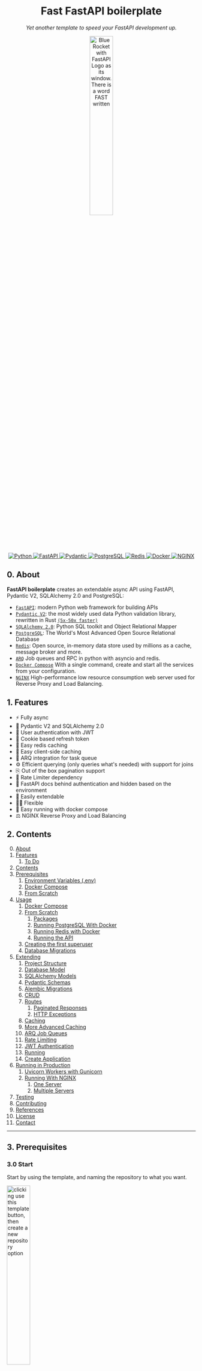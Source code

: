 <h1 align="center"> Fast FastAPI boilerplate</h1>
<p align="center" markdown=1>
  <i>Yet another template to speed your FastAPI development up.</i>
</p>

<p align="center">
  <a href="https://github.com/igormagalhaesr/FastAPI-boilerplate">
    <img src="https://user-images.githubusercontent.com/43156212/277095260-ef5d4496-8290-4b18-99b2-0c0b5500504e.png" alt="Blue Rocket with FastAPI Logo as its window. There is a word FAST written" width="35%" height="auto">
  </a>
</p>

<p align="center">
  <a href="">
      <img src="https://img.shields.io/badge/Python-3776AB?style=for-the-badge&logo=python&logoColor=white" alt="Python">
  </a>
  <a href="https://fastapi.tiangolo.com">
      <img src="https://img.shields.io/badge/FastAPI-005571?style=for-the-badge&logo=fastapi" alt="FastAPI">
  </a>
  <a href="https://docs.pydantic.dev/2.4/">
      <img src="https://img.shields.io/badge/Pydantic-E92063?logo=pydantic&logoColor=fff&style=for-the-badge" alt="Pydantic">
  </a>
  <a href="https://www.postgresql.org">
      <img src="https://img.shields.io/badge/PostgreSQL-316192?style=for-the-badge&logo=postgresql&logoColor=white" alt="PostgreSQL">
  </a>
  <a href="https://redis.io">
      <img src="https://img.shields.io/badge/Redis-DC382D?logo=redis&logoColor=fff&style=for-the-badge" alt="Redis">
  </a>
  <a href="https://docs.docker.com/compose/">
      <img src="https://img.shields.io/badge/Docker-2496ED?logo=docker&logoColor=fff&style=for-the-badge" alt="Docker">
  </a>
  <a href="https://nginx.org/en/">
      <img src="https://img.shields.io/badge/NGINX-009639?logo=nginx&logoColor=fff&style=for-the-badge" alt=NGINX>
  </a>
</p>

## 0. About
**FastAPI boilerplate** creates an extendable async API using FastAPI, Pydantic V2, SQLAlchemy 2.0 and PostgreSQL:
- [`FastAPI`](https://fastapi.tiangolo.com): modern Python web framework for building APIs
- [`Pydantic V2`](https://docs.pydantic.dev/2.4/): the most widely used data Python validation library, rewritten in Rust [`(5x-50x faster)`](https://docs.pydantic.dev/latest/blog/pydantic-v2-alpha/)
- [`SQLAlchemy 2.0`](https://docs.sqlalchemy.org/en/20/changelog/whatsnew_20.html): Python SQL toolkit and Object Relational Mapper
- [`PostgreSQL`](https://www.postgresql.org): The World's Most Advanced Open Source Relational Database
- [`Redis`](https://redis.io): Open source, in-memory data store used by millions as a cache, message broker and more.
- [`ARQ`](https://arq-docs.helpmanual.io) Job queues and RPC in python with asyncio and redis.
- [`Docker Compose`](https://docs.docker.com/compose/) With a single command, create and start all the services from your configuration.
- [`NGINX`](https://nginx.org/en/) High-performance low resource consumption web server used for Reverse Proxy and Load Balancing. 

## 1. Features
- ⚡️ Fully async
- 🚀 Pydantic V2 and SQLAlchemy 2.0
- 🔐 User authentication with JWT
- 🍪 Cookie based refresh token
- 🏬 Easy redis caching
- 👜 Easy client-side caching
- 🚦 ARQ integration for task queue
- ⚙️ Efficient querying (only queries what's needed) with support for joins
- ⎘ Out of the box pagination support
- 🛑 Rate Limiter dependency
- 👮 FastAPI docs behind authentication and hidden based on the environment
- 🦾 Easily extendable
- 🤸‍♂️ Flexible
- 🚚 Easy running with docker compose
- ⚖️ NGINX Reverse Proxy and Load Balancing

## 2. Contents
0. [About](#0-about)
1. [Features](#1-features)
    1. [To Do](#11-to-do)
2. [Contents](#2-contents)
3. [Prerequisites](#3-prerequisites)
    1. [Environment Variables (.env)](#31-environment-variables-env)
    2. [Docker Compose](#32-docker-compose-preferred)
    3. [From Scratch](#33-from-scratch)
4. [Usage](#4-usage)
    1. [Docker Compose](#41-docker-compose)
    2. [From Scratch](#42-from-scratch)
        1. [Packages](#421-packages)
        2. [Running PostgreSQL With Docker](#422-running-postgresql-with-docker)
        3. [Running Redis with Docker](#423-running-redis-with-docker)
        4. [Running the API](#424-running-the-api)
    3. [Creating the first superuser](#43-creating-the-first-superuser)
    4. [Database Migrations](#44-database-migrations)
5. [Extending](#5-extending)
    1. [Project Structure](#51-project-structure)
    2. [Database Model](#52-database-model)
    3. [SQLAlchemy Models](#53-sqlalchemy-models)
    4. [Pydantic Schemas](#54-pydantic-schemas)
    5. [Alembic Migrations](#55-alembic-migrations)
    6. [CRUD](#56-crud)
    7. [Routes](#57-routes)
        1. [Paginated Responses](#571-paginated-responses)
        2. [HTTP Exceptions](#572-http-exceptions)
    8. [Caching](#58-caching)
    9. [More Advanced Caching](#59-more-advanced-caching)
    10. [ARQ Job Queues](#510-arq-job-queues)
    11. [Rate Limiting](#511-rate-limiting)
    12. [JWT Authentication](#512-jwt-authentication)
    13. [Running](#513-running)
    14. [Create Application](#514-create-application)
6. [Running in Production](#6-running-in-production)
    1. [Uvicorn Workers with Gunicorn](#61-uvicorn-workers-with-gunicorn)
    2. [Running With NGINX](#62-running-with-nginx)
        1. [One Server](#621-one-server)
        2. [Multiple Servers](#622-multiple-servers)
7. [Testing](#7-testing)
8. [Contributing](#8-contributing)
9. [References](#9-references)
10. [License](#10-license)
11. [Contact](#11-contact)

___
## 3. Prerequisites
### 3.0 Start
Start by using the template, and naming the repository to what you want.
<p align="left">
    <img src="https://user-images.githubusercontent.com/43156212/277866726-975d1c98-b1c9-4c8e-b4bd-001c8a5728cb.png" alt="clicking use this template button, then create a new repository option" width="35%" height="auto">
</p>

Then clone your created repository (I'm using the base for the example)
```sh
git clone https://github.com/igormagalhaesr/FastAPI-boilerplate
```

> [!TIP]
> If you are in a hurry, you may use one of the following templates (containing a `.env`, `docker-compose.yml` and `Dockerfile`):
- [Running locally with uvicorn](https://gist.github.com/igorbenav/48ad745120c3f77817e094f3a609111a)
- [Runing in staging with gunicorn managing uvicorn workers](https://gist.github.com/igorbenav/d0518d4f6bdfb426d4036090f74905ee)
- [Running in production with NGINX](https://gist.github.com/igorbenav/232c3b73339d6ca74e2bf179a5ef48a1)

> [!WARNING]
> Do not forget to place `docker-compose.yml` and `Dockerfile` in the `root` folder, while `.env` should be in the `src` folder.

### 3.1 Environment Variables (.env)

Then create a `.env` file inside `src` directory:
```sh
touch .env
```

Inside of `.env`, create the following app settings variables:
```
# ------------- app settings ------------- 
APP_NAME="Your app name here"
APP_DESCRIPTION="Your app description here"
APP_VERSION="0.1"
CONTACT_NAME="Your name"
CONTACT_EMAIL="Your email"
LICENSE_NAME="The license you picked"
```

For the database ([`if you don't have a database yet, click here`]()), create:
```
# ------------- database -------------
POSTGRES_USER="your_postgres_user"
POSTGRES_PASSWORD="your_password"
POSTGRES_SERVER="your_server" # default "localhost", if using docker compose you should use "db"
POSTGRES_PORT=5432 # default "5432", if using docker compose you should use "5432"
POSTGRES_DB="your_db"
```

For crypt:
Start by running
```sh
openssl rand -hex 32
```

And then create in `.env`:
```
# ------------- crypt -------------
SECRET_KEY= # result of openssl rand -hex 32
ALGORITHM= # pick an algorithm, default HS256
ACCESS_TOKEN_EXPIRE_MINUTES= # minutes until token expires, default 30
REFRESH_TOKEN_EXPIRE_DAYS= # days until token expires, default 7
```

Then for the first admin user:
```
# ------------- admin -------------
ADMIN_NAME="your_name"
ADMIN_EMAIL="your_email"
ADMIN_USERNAME="your_username"
ADMIN_PASSWORD="your_password"
```

For redis caching:
```
# ------------- redis cache-------------
REDIS_CACHE_HOST="your_host" # default "localhost", if using docker compose you should use "redis"
REDIS_CACHE_PORT=6379 # default "6379", if using docker compose you should use "6379"
```

And for client-side caching:
```
# ------------- redis client-side cache -------------
CLIENT_CACHE_MAX_AGE=30 # default "30"
```

For ARQ Job Queues:
```
# ------------- redis queue -------------
REDIS_QUEUE_HOST="your_host" # default "localhost", if using docker compose you should use "redis"
REDIS_QUEUE_PORT=6379 # default "6379", if using docker compose you should use "6379"
```
> [!WARNING]
> You may use the same redis for both caching and queue while developing, but the recommendation is using two separate containers for production.

To create the first tier:
```
# ------------- first tier -------------
TIER_NAME="free"
```

For the rate limiter:
```
# ------------- redis rate limit -------------
REDIS_RATE_LIMIT_HOST="localhost"   # default="localhost", if using docker compose you should use "redis"
REDIS_RATE_LIMIT_PORT=6379          # default=6379, if using docker compose you should use "6379"


# ------------- default rate limit settings -------------
DEFAULT_RATE_LIMIT_LIMIT=10         # default=10
DEFAULT_RATE_LIMIT_PERIOD=3600      # default=3600
```

For tests (optional to run):
```
# ------------- test -------------
TEST_NAME="Tester User"
TEST_EMAIL="test@tester.com"
TEST_USERNAME="testeruser"
TEST_PASSWORD="Str1ng$t"
```

And Finally the environment:
```
# ------------- environment -------------
ENVIRONMENT="local"
```
`ENVIRONMENT` can be one of `local`, `staging` and `production`, defaults to local, and changes the behavior of api `docs` endpoints:
- **local:** `/docs`, `/redoc` and `/openapi.json` available
- **staging:** `/docs`, `/redoc` and `/openapi.json` available for superusers
- **production:** `/docs`, `/redoc` and `/openapi.json` not available

### 3.2 Docker Compose (preferred)
To do it using docker compose, ensure you have docker and docker compose installed, then:
While in the base project directory (FastAPI-boilerplate here), run:

```sh
docker compose up
```

You should have a `web` container, `postgres` container, a `worker` container and a `redis` container running.  
Then head to `http://127.0.0.1:8000/docs`.

### 3.3 From Scratch
Install poetry:
```sh
pip install poetry
```

## 4. Usage

### 4.1 Docker Compose
If you used docker compose, your setup is done. You just need to ensure that when you run (while in the base folder):

```sh
docker compose up
```

You get the following outputs (in addition to many other outputs):
```sh
fastapi-boilerplate-worker-1  | ... redis_version=x.x.x mem_usage=999K clients_connected=1 db_keys=0
...
fastapi-boilerplate-db-1      | ... [1] LOG:  database system is ready to accept connections
...
fastapi-boilerplate-web-1     | INFO:     Application startup complete.
```

So you may skip to [5. Extending](#5-extending).

### 4.2 From Scratch

#### 4.2.1. Packages
In the `root` directory (`FastAPI-boilerplate` if you didn't change anything), run to install required packages:
```sh
poetry install
```
Ensuring it ran without any problem.

#### 4.2.2. Running PostgreSQL With Docker
> [!NOTE]
> If you already have a PostgreSQL running, you may skip this step.

Install docker if you don't have it yet, then run:
```sh
docker pull postgres
```

And pick the port, name, user and password, replacing the fields:
```sh
docker run -d \
    -p {PORT}:{PORT} \
    --name {NAME} \
    -e POSTGRES_PASSWORD={PASSWORD} \
    -e POSTGRES_USER={USER} \
    postgres
```

Such as:
```sh
docker run -d \
    -p 5432:5432 \
    --name postgres \
    -e POSTGRES_PASSWORD=1234 \
    -e POSTGRES_USER=postgres \
    postgres
```

#### 4.2.3. Running redis With Docker
> [!NOTE]
> If you already have a redis running, you may skip this step.

Install docker if you don't have it yet, then run:
```sh
docker pull redis:alpine
```

And pick the name and port, replacing the fields:
```sh
docker run -d \
  --name {NAME}  \
  -p {PORT}:{PORT} \
redis:alpine
```

Such as
```sh
docker run -d \
  --name redis  \
  -p 6379:6379 \
redis:alpine
```

#### 4.2.4. Running the API
While in the `root` folder, run to start the application with uvicorn server:
```sh
poetry run uvicorn src.app.main:app --reload
```
> [!TIP]
> The --reload flag enables auto-reload once you change (and save) something in the project

### 4.3 Creating the first superuser
#### 4.3.1 Docker Compose

> [!WARNING]
> Make sure DB and tables are created before running create_superuser (db should be running and the api should run at least once before)

If you are using docker compose, you should uncomment this part of the docker-compose.yml:
```
  #-------- uncomment to create first superuser --------
  # create_superuser:
  #   build: 
  #     context: .
  #     dockerfile: Dockerfile
  #   env_file:
  #     - ./src/.env
  #   depends_on:
  #     - db
  #   command: python -m src.scripts.create_first_superuser
  #   volumes:
  #     - ./src:/code/src
```

Getting:
```
  #-------- uncomment to create first superuser --------
  create_superuser:
    build: 
      context: .
      dockerfile: Dockerfile
    env_file:
      - ./src/.env
    depends_on:
      - db
    command: python -m src.scripts.create_first_superuser
    volumes:
      - ./src:/code/src
```

While in the base project folder run to start the services:
```sh
docker-compose up -d
```

It will automatically run the create_superuser script as well, but if you want to rerun eventually:
```sh
docker-compose run --rm create_superuser
```

to stop the create_superuser service:
```sh
docker-compose stop create_superuser
```

#### 4.3.2 From Scratch
While in the `root` folder, run (after you started the application at least once to create the tables):
```sh
poetry run python -m src.scripts.create_first_superuser
```

### 4.3.3 Creating the first tier

> [!WARNING]
> Make sure DB and tables are created before running create_tier (db should be running and the api should run at least once before)

To create the first tier it's similar, you just replace `create_superuser` for `create_tier` service or `create_first_superuser` to `create_first_tier` for scripts. If using `docker compose`, do not forget to uncomment the `create_tier` service in `docker-compose.yml`.

### 4.4 Database Migrations
If you are using the db in docker, you need to change this in `docker-compose.yml` to run migrations:
```sh
  db:
    image: postgres:13
    env_file:
      - ./src/.env
    volumes:
      - postgres-data:/var/lib/postgresql/data
    # -------- replace with comment to run migrations with docker --------
    expose:
      - "5432"
    # ports:
    #  - 5432:5432
```

Getting:
```sh
  db:
    ...
    # expose:
    #  - "5432"
    ports:
      - 5432:5432
```

While in the `src` folder, run Alembic migrations:
```sh
poetry run alembic revision --autogenerate
```

And to apply the migration
```sh
poetry run alembic upgrade head
```

[!NOTE]
> If you do not have poetry, you may run it without poetry after running `pip install alembic`

## 5. Extending 
### 5.1 Project Structure
First, you may want to take a look at the project structure and understand what each file is doing.
```sh
.
├── Dockerfile                        # Dockerfile for building the application container.
├── docker-compose.yml                # Docker Compose file for defining multi-container applications.
├── pyproject.toml                    # Poetry configuration file with project metadata and dependencies.
├── README.md                         # Project README providing information and instructions.
├── LICENSE.md                        # License file for the project.
│
├── tests                             # Unit and integration tests for the application.
│   ├── __init__.py
│   ├── conftest.py                   # Configuration and fixtures for pytest.
│   ├── helper.py                     # Helper functions for tests.
│   └── test_user.py                  # Test cases for user-related functionality.
│
└── src                               # Source code directory.
    ├── __init__.py                   # Initialization file for the src package.
    ├── alembic.ini                   # Configuration file for Alembic (database migration tool).
    ├── poetry.lock                   # Poetry lock file specifying exact versions of dependencies.
    │
    ├── app                           # Main application directory.
    │   ├── __init__.py               # Initialization file for the app package.
    │   ├── main.py                   # Main entry point of the FastAPI application.
    │   ├── worker.py                 # Worker script for background tasks.
    │   │
    │   ├── api                       # Folder containing API-related logic.
    │   │   ├── __init__.py
    │   │   ├── dependencies.py       # Defines dependencies for use across API endpoints.
    │   │   ├── paginated.py          # Utilities for API response pagination.
    │   │   │
    │   │   └── v1                    # Version 1 of the API.
    │   │       ├── __init__.py
    │   │       ├── login.py          # API route for user login.
    │   │       ├── logout.py         # API route for user logout.
    │   │       ├── posts.py          # API routes for post operations.
    │   │       ├── rate_limits.py    # API routes for rate limiting functionalities.
    │   │       ├── tasks.py          # API routes for task management.
    │   │       ├── tiers.py          # API routes for user tier functionalities.
    │   │       └── users.py          # API routes for user management.
    │   │
    │   ├── core                      # Core utilities and configurations for the application.
    │   │   ├── __init__.py
    │   │   ├── config.py             # Configuration settings for the application.
    │   │   ├── logger.py             # Configuration for application logging.
    │   │   ├── schemas.py            # Pydantic schemas for data validation.
    │   │   ├── security.py           # Security utilities, such as password hashing.
    │   │   ├── setup.py              # Setup file for the FastAPI app instance.
    │   │   │
    │   │   ├── db                    # Core Database related modules.
    │   │   │   ├── __init__.py
    │   │   │   ├── crud_token_blacklist.py  # CRUD operations for token blacklist.
    │   │   │   ├── database.py       # Database connectivity and session management.
    │   │   │   ├── models.py         # Core Database models.
    │   │   │   └── token_blacklist.py  # Model for token blacklist functionality.
    │   │   │
    │   │   ├── exceptions            # Custom exception classes.
    │   │   │   ├── __init__.py
    │   │   │   ├── cache_exceptions.py   # Exceptions related to cache operations.
    │   │   │   └── http_exceptions.py    # HTTP-related exceptions.
    │   │   │
    │   │   └── utils                 # Utility functions and helpers.
    │   │       ├── __init__.py
    │   │       ├── cache.py          # Cache-related utilities.
    │   │       ├── queue.py          # Utilities for task queue management.
    │   │       └── rate_limit.py     # Rate limiting utilities.
    │   │
    │   ├── crud                      # CRUD operations for the application.
    │   │   ├── __init__.py
    │   │   ├── crud_base.py          # Base class for CRUD operations.
    │   │   ├── crud_posts.py         # CRUD operations for posts.
    │   │   ├── crud_rate_limit.py    # CRUD operations for rate limiting.
    │   │   ├── crud_tier.py          # CRUD operations for user tiers.
    │   │   ├── crud_users.py         # CRUD operations for users.
    │   │   └── helper.py             # Helper functions for CRUD operations.
    │   │
    │   ├── logs                      # Directory for log files.
    │   │   └── app.log               # Log file for the application.
    │   │
    │   ├── middleware                # Middleware components for the application.
    │   │   └── client_cache_middleware.py  # Middleware for client-side caching.
    │   │
    │   ├── models                    # ORM models for the application (Deprecated/Unused).
    │   │   ├── __init__.py
    │   │   ├── post.py               # ORM model for posts.
    │   │   ├── rate_limit.py         # ORM model for rate limiting.
    │   │   ├── tier.py               # ORM model for user tiers.
    │   │   └── user.py               # ORM model for users.
    │   │
    │   └── schemas                   # Pydantic schemas for data validation.
    │       ├── __init__.py
    │       ├── job.py                # Schema for background jobs.
    │       ├── post.py               # Schema for post data.
    │       ├── rate_limit.py         # Schema for rate limiting data.
    │       ├── tier.py               # Schema for user tier data.
    │       └── user.py               # Schema for user data.
    │
    ├── migrations                    # Alembic migration scripts for database changes.
    │   ├── README
    │   ├── env.py                    # Environment configuration for Alembic.
    │   ├── script.py.mako            # Template script for Alembic migrations.
    │   │
    │   └── versions                  # Individual migration scripts.
    │       └── README.MD
    │
    └── scripts                       # Utility scripts for the application.
        ├── __init__.py
        ├── create_first_superuser.py # Script to create the first superuser.
        └── create_first_tier.py      # Script to create the first user tier.
```

### 5.2 Database Model
Create the new entities and relationships and add them to the model <br>
![diagram](https://user-images.githubusercontent.com/43156212/284426387-bdafc637-0473-4b71-890d-29e79da288cf.png)

#### 5.2.1 Token Blacklist
Note that this table is used to blacklist the `JWT` tokens (it's how you log a user out) <br>
![diagram](https://user-images.githubusercontent.com/43156212/284426382-b2f3c0ca-b8ea-4f20-b47e-de1bad2ca283.png)

### 5.3 SQLAlchemy Models
Inside `app/models`, create a new `entity.py` for each new entity (replacing entity with the name) and define the attributes according to [SQLAlchemy 2.0 standards](https://docs.sqlalchemy.org/en/20/orm/mapping_styles.html#orm-mapping-styles):

> [!WARNING]
> Note that since it inherits from `Base`, the new model is mapped as a python `dataclass`, so optional attributes (arguments with a default value) should be defined after required  attributes.

```python
from sqlalchemy import String, DateTime
from sqlalchemy.orm import Mapped, mapped_column, relationship

from app.core.db.database import Base

class Entity(Base):
  __tablename__ = "entity"

  id: Mapped[int] = mapped_column(
    "id", autoincrement=True, nullable=False, unique=True, primary_key=True, init=False
  )
  name: Mapped[str] = mapped_column(String(30))
  ...
```

### 5.4 Pydantic Schemas
Inside `app/schemas`, create a new `entity.py` for for each new entity (replacing entity with the name) and create the schemas according to [Pydantic V2](https://docs.pydantic.dev/latest/#pydantic-examples) standards:
```python
from typing import Annotated

from pydantic import BaseModel, EmailStr, Field, HttpUrl, ConfigDict

class EntityBase(BaseModel):
  name: Annotated[
    str, 
    Field(min_length=2, max_length=30, examples=["Entity Name"])
    ...
  ]

class Entity(EntityBase):
  ...

class EntityRead(EntityBase):
  ...

class EntityCreate(EntityBase):
  ...

class EntityCreateInternal(EntityCreate):
  ...

class EntityUpdate(BaseModel):
  ...

class EntityUpdateInternal(BaseModel):
  ...

class EntityDelete(BaseModel):
    model_config = ConfigDict(extra='forbid')

    is_deleted: bool
    deleted_at: datetime

```

### 5.5 Alembic Migrations
Then, while in the `src` folder, run Alembic migrations:
```sh
poetry run alembic revision --autogenerate
```

And to apply the migration
```sh
poetry run alembic upgrade head
```

### 5.6 CRUD
Inside `app/crud`, create a new `crud_entities.py` inheriting from `CRUDBase` for each new entity:
```python
from app.crud.crud_base import CRUDBase
from app.models.entity import Entity
from app.schemas.entity import EntityCreateInternal, EntityUpdate, EntityUpdateInternal, EntityDelete

CRUDEntity = CRUDBase[Entity, EntityCreateInternal, EntityUpdate, EntityUpdateInternal, EntityDelete]
crud_entity = CRUDEntity(Entity)
```

So, for users:
```python
# crud_users.py
from app.model.user import User
from app.schemas.user import UserCreateInternal, UserUpdate, UserUpdateInternal, UserDelete

CRUDUser = CRUDBase[User, UserCreateInternal, UserUpdate, UserUpdateInternal, UserDelete]
crud_users = CRUDUser(User)
```
#### 5.6.1 Get
When actually using the crud in an endpoint, to get data you just pass the database connection and the attributes as kwargs:
```python
# Here I'm getting the first user with email == user.email (email is unique in this case)
user = await crud_users.get(db=db, email=user.email)
```

#### 5.6.2 Get Multi
To get a list of objects with the attributes, you should use the get_multi:
```python
# Here I'm getting at most 10 users with the name 'User Userson' except for the first 3
user = await crud_users.get_multi(
  db=db,
  offset=3,
  limit=100,
  name="User Userson"
)
```
> [!WARNING]
> Note that get_multi returns a python `dict`.

Which will return a python dict with the following structure:
```javascript
{
  "data": [
    {
      "id": 4,
      "name": "User Userson",
      "username": "userson4",
      "email": "user.userson4@example.com",
      "profile_image_url": "https://profileimageurl.com"
    },
    {
      "id": 5,
      "name": "User Userson",
      "username": "userson5",
      "email": "user.userson5@example.com",
      "profile_image_url": "https://profileimageurl.com"
    }
  ],
  "total_count": 2,
  "has_more": false,
  "page": 1,
  "items_per_page": 10
}
```

#### 5.6.3 Create
To create, you pass a `CreateSchemaType` object with the attributes, such as a `UserCreate` pydantic schema:
```python
from app.schemas.user import UserCreate

# Creating the object
user_internal = UserCreate(
  name="user",
  username="myusername",
  email="user@example.com"
)

# Passing the object to be created
crud_users.create(db=db, object=user_internal)
```

#### 5.6.4 Exists
To just check if there is at least one row that matches a certain set of attributes, you should use `exists`
```python
# This queries only the email variable
# It returns True if there's at least one or False if there is none
crud_users.exists(db=db, email=user@example.com)
```

#### 5.6.5 Count
You can also get the count of a certain object with the specified filter:
```python
# Here I'm getting the count of users with the name 'User Userson'
user = await crud_users.count(
  db=db,
  name="User Userson"
)
```

#### 5.6.6 Update
To update you pass an `object` which may be a `pydantic schema` or just a regular `dict`, and the kwargs.
You will update with `objects` the rows that match your `kwargs`.
```python
# Here I'm updating the user with username == "myusername". 
# #I'll change his name to "Updated Name"
crud_users.update(db=db, object={name="Updated Name"}, username="myusername")
```

#### 5.6.7 Delete
To delete we have two options:
- db_delete: actually deletes the row from the database
- delete: 
    - adds `"is_deleted": True` and `deleted_at: datetime.now(UTC)` if the model inherits from `PersistentDeletion` (performs a soft delete), but keeps the object in the database.
    - actually deletes the row from the database if the model does not inherit from `PersistentDeletion`

```python
# Here I'll just change is_deleted to True
crud_users.delete(db=db, username="myusername")

# Here I actually delete it from the database
crud_users.db_delete(db=db, username="myusername")
```

#### 5.6.8 Get Joined
To retrieve data with a join operation, you can use the get_joined method from your CRUD module. Here's how to do it:

```python
# Fetch a single record with a join on another model (e.g., User and Tier).
result = await crud_users.get_joined(
    db=db,  # The SQLAlchemy async session.
    join_model=Tier,  # The model to join with (e.g., Tier).
    schema_to_select=UserSchema,  # Pydantic schema for selecting User model columns (optional).
    join_schema_to_select=TierSchema  # Pydantic schema for selecting Tier model columns (optional).
)
```

**Relevant Parameters:**
- `join_model`: The model you want to join with (e.g., Tier).
- `join_prefix`: Optional prefix to be added to all columns of the joined model. If None, no prefix is added.
- `join_on`: SQLAlchemy Join object for specifying the ON clause of the join. If None, the join condition is auto-detected based on foreign keys.
- `schema_to_select`: A Pydantic schema to select specific columns from the primary model (e.g., UserSchema).
- `join_schema_to_select`: A Pydantic schema to select specific columns from the joined model (e.g., TierSchema).
- `join_type`: pecifies the type of join operation to perform. Can be "left" for a left outer join or "inner" for an inner join. Default "left".
- `kwargs`: Filters to apply to the primary query.

This method allows you to perform a join operation, selecting columns from both models, and retrieve a single record.

#### 5.6.9 Get Multi Joined
Similarly, to retrieve multiple records with a join operation, you can use the get_multi_joined method. Here's how:

```python
# Retrieve a list of objects with a join on another model (e.g., User and Tier).
result = await crud_users.get_multi_joined(
    db=db,  # The SQLAlchemy async session.
    join_model=Tier,  # The model to join with (e.g., Tier).
    join_prefix="tier_",  # Optional prefix for joined model columns.
    join_on=and_(User.tier_id == Tier.id, User.is_superuser == True),  # Custom join condition.
    schema_to_select=UserSchema,  # Pydantic schema for selecting User model columns.
    join_schema_to_select=TierSchema,  # Pydantic schema for selecting Tier model columns.
    username="john_doe"  # Additional filter parameters.
)
```

**Relevant Parameters:**
- `join_model`: The model you want to join with (e.g., Tier).
- `join_prefix`: Optional prefix to be added to all columns of the joined model. If None, no prefix is added.
- `join_on`: SQLAlchemy Join object for specifying the ON clause of the join. If None, the join condition is auto-detected based on foreign keys.
- `schema_to_select`: A Pydantic schema to select specific columns from the primary model (e.g., UserSchema).
- `join_schema_to_select`: A Pydantic schema to select specific columns from the joined model (e.g., TierSchema).
- `join_type`: pecifies the type of join operation to perform. Can be "left" for a left outer join or "inner" for an inner join. Default "left".
- `kwargs`: Filters to apply to the primary query.
- `offset`: The offset (number of records to skip) for pagination. Default 0.            
- `limit`: The limit (maximum number of records to return) for pagination. Default 100.
- `kwargs`: Filters to apply to the primary query.


#### More Efficient Selecting
For the `get` and `get_multi` methods we have the option to define a `schema_to_select` attribute, which is what actually makes the queries more efficient. When you pass a `pydantic schema` (preferred) or a list of the names of the attributes in `schema_to_select` to the `get` or `get_multi` methods, only the attributes in the schema will be selected.
```python
from app.schemas.user import UserRead
# Here it's selecting all of the user's data
crud_user.get(db=db, username="myusername")

# Now it's only selecting the data that is in UserRead. 
# Since that's my response_model, it's all I need
crud_user.get(db=db, username="myusername", schema_to_select=UserRead)
```

### 5.7 Routes
Inside `app/api/v1`, create a new `entities.py` file and create the desired routes
```python
from typing import Annotated

from fastapi import Depends

from app.schemas.entity import EntityRead
from app.core.db.database import async_get_db
...

router = fastapi.APIRouter(tags=["entities"])

@router.get("/entities/{id}", response_model=List[EntityRead])
async def read_entities(
  request: Request,
  id: int,
  db: Annotated[AsyncSession, Depends(async_get_db)]
):
  entity = await crud_entities.get(db=db, id=id)  
  
  return entity

...
```
Then in `app/api/v1/__init__.py` add the router such as:
```python
from fastapi import APIRouter
from app.api.v1.entity import router as entity_router
...

router = APIRouter(prefix="/v1") # this should be there already
...
router.include_router(entity_router)
```

#### 5.7.1 Paginated Responses
With the `get_multi` method we get a python `dict` with full suport for pagination:
```javascript
{
  "data": [
    {
      "id": 4,
      "name": "User Userson",
      "username": "userson4",
      "email": "user.userson4@example.com",
      "profile_image_url": "https://profileimageurl.com"
    },
    {
      "id": 5,
      "name": "User Userson",
      "username": "userson5",
      "email": "user.userson5@example.com",
      "profile_image_url": "https://profileimageurl.com"
    }
  ],
  "total_count": 2,
  "has_more": false,
  "page": 1,
  "items_per_page": 10
} 
```

And in the endpoint, we can import from `app/api/paginated` the following functions and Pydantic Schema:
```python
from app.api.paginated import (
  PaginatedListResponse, # What you'll use as a response_model to validate
  paginated_response,    # Creates a paginated response based on the parameters
  compute_offset         # Calculate the offset for pagination ((page - 1) * items_per_page)
)
```

Then let's create the endpoint:
```python
import fastapi

from app.schemas.entity imoport EntityRead
...

@router.get("/entities", response_model=PaginatedListResponse[EntityRead])
async def read_entities(
    request: Request, 
    db: Annotated[AsyncSession, Depends(async_get_db)],
    page: int = 1,
    items_per_page: int = 10
):
    entities_data = await crud_entity.get_multi(
        db=db,
        offset=compute_offset(page, items_per_page),
        limit=items_per_page,
        schema_to_select=UserRead, 
        is_deleted=False
    )
    
    return paginated_response(
        crud_data=entities_data, 
        page=page,
        items_per_page=items_per_page
    )
```

#### 5.7.2 HTTP Exceptions

To add exceptions you may just import from `app/core/exceptions/http_exceptions` and optionally add a detail:

```python
from app.core.exceptions.http_exceptions import NotFoundException

# If you want to specify the detail, just add the message
if not user:
  raise NotFoundException("User not found")

# Or you may just use the default message
if not post:
  raise NotFoundException()
```

**The predefined possibilities in http_exceptions are the following:**
- `CustomException`: 500 internal error
- `BadRequestException`: 400 bad request
- `NotFoundException`: 404 not found
- `ForbiddenException`: 403 forbidden
- `UnauthorizedException`: 401 unauthorized
- `UnprocessableEntityException`: 422 unprocessable entity
- `DuplicateValueException`: 422 unprocessable entity
- `RateLimitException`: 429 too many requests


### 5.8 Caching
The `cache` decorator allows you to cache the results of FastAPI endpoint functions, enhancing response times and reducing the load on your application by storing and retrieving data in a cache.

Caching the response of an endpoint is really simple, just apply the `cache` decorator to the endpoint function. 

> [!WARNING]
> Note that you should always pass request as a variable to your endpoint function if you plan to use the cache decorator.

```python
...
from app.core.utils.cache import cache

@app.get("/sample/{my_id}")
@cache(
    key_prefix="sample_data",
    expiration=3600,
    resource_id_name="my_id"
)
async def sample_endpoint(request: Request, my_id: int):
    # Endpoint logic here
    return {"data": "my_data"}
```

The way it works is:
- the data is saved in redis with the following cache key: `sample_data:{my_id}`
- then the time to expire is set as 3600 seconds (that's the default)

Another option is not passing the `resource_id_name`, but passing the `resource_id_type` (default int):
```python
...
from app.core.utils.cache import cache

@app.get("/sample/{my_id}")
@cache(
    key_prefix="sample_data",
    resource_id_type=int
)
async def sample_endpoint(request: Request, my_id: int):
    # Endpoint logic here
    return {"data": "my_data"}
```
In this case, what will happen is:
- the `resource_id` will be inferred from the keyword arguments (`my_id` in this case)
- the data is saved in redis with the following cache key: `sample_data:{my_id}`
- then the the time to expire is set as 3600 seconds (that's the default)

Passing resource_id_name is usually preferred.

### 5.9 More Advanced Caching
The behaviour of the `cache` decorator changes based on the request method of your endpoint. 
It caches the result if you are passing it to a **GET** endpoint, and it invalidates the cache with this key_prefix and id if passed to other endpoints (**PATCH**, **DELETE**).


#### Invalidating Extra Keys
If you also want to invalidate cache with a different key, you can use the decorator with the `to_invalidate_extra` variable.

In the following example, I want to invalidate the cache for a certain `user_id`, since I'm deleting it, but I also want to invalidate the cache for the list of users, so it will not be out of sync.

```python
# The cache here will be saved as "{username}_posts:{username}":
@router.get("/{username}/posts", response_model=List[PostRead])
@cache(key_prefix="{username}_posts", resource_id_name="username")
async def read_posts(
    request: Request,
    username: str, 
    db: Annotated[AsyncSession, Depends(async_get_db)]
):
    ...

...

# Invalidating cache for the former endpoint by just passing the key_prefix and id as a dictionary:
@router.delete("/{username}/post/{id}")
@cache(
    "{username}_post_cache", 
    resource_id_name="id", 
    to_invalidate_extra={"{username}_posts": "{username}"} # also invalidate "{username}_posts:{username}" cache
)
async def erase_post(
    request: Request, 
    username: str,
    id: int,
    current_user: Annotated[UserRead, Depends(get_current_user)],
    db: Annotated[AsyncSession, Depends(async_get_db)]
):
    ...

# And now I'll also invalidate when I update the user:
@router.patch("/{username}/post/{id}", response_model=PostRead)
@cache(
    "{username}_post_cache", 
    resource_id_name="id", 
    to_invalidate_extra={"{username}_posts": "{username}"} 
)
async def patch_post(
    request: Request,
    username: str,
    id: int,
    values: PostUpdate,
    current_user: Annotated[UserRead, Depends(get_current_user)],
    db: Annotated[AsyncSession, Depends(async_get_db)]
):
    ...
```

> [!WARNING]
> Note that adding `to_invalidate_extra` will not work for **GET** requests.

#### Invalidate Extra By Pattern
Let's assume we have an endpoint with a paginated response, such as:
```python
@router.get("/{username}/posts", response_model=PaginatedListResponse[PostRead])
@cache(
    key_prefix="{username}_posts:page_{page}:items_per_page:{items_per_page}", 
    resource_id_name="username",
    expiration=60
)
async def read_posts(
    request: Request,
    username: str,
    db: Annotated[AsyncSession, Depends(async_get_db)],
    page: int = 1,
    items_per_page: int = 10
):
    db_user = await crud_users.get(db=db, schema_to_select=UserRead, username=username, is_deleted=False)
    if not db_user:
        raise HTTPException(status_code=404, detail="User not found")

    posts_data = await crud_posts.get_multi(
        db=db,
        offset=compute_offset(page, items_per_page),
        limit=items_per_page,
        schema_to_select=PostRead,
        created_by_user_id=db_user["id"],
        is_deleted=False
    )

    return paginated_response(
        crud_data=posts_data, 
        page=page, 
        items_per_page=items_per_page
    )
```

Just passing `to_invalidate_extra` will not work to invalidate this cache, since the key will change based on the `page` and `items_per_page` values.
To overcome this we may use the `pattern_to_invalidate_extra` parameter:

```python
@router.patch("/{username}/post/{id}")
@cache(
    "{username}_post_cache", 
    resource_id_name="id", 
    pattern_to_invalidate_extra=["{username}_posts:*"]
)
async def patch_post(
    request: Request,
    username: str,
    id: int,
    values: PostUpdate,
    current_user: Annotated[UserRead, Depends(get_current_user)],
    db: Annotated[AsyncSession, Depends(async_get_db)]
):
...
```

Now it will invalidate all caches with a key that matches the pattern `"{username}_posts:*`, which will work for the paginated responses.

> [!CAUTION]
> Using `pattern_to_invalidate_extra` can be resource-intensive on large datasets. Use it judiciously and consider the potential impact on Redis performance. Be cautious with patterns that could match a large number of keys, as deleting many keys simultaneously may impact the performance of the Redis server.

#### Client-side Caching
For `client-side caching`, all you have to do is let the `Settings` class defined in `app/core/config.py` inherit from the `ClientSideCacheSettings` class. You can set the `CLIENT_CACHE_MAX_AGE` value in `.env,` it defaults to 60 (seconds).

### 5.10 ARQ Job Queues
Create the background task in `app/worker.py`:
```python
...
# -------- background tasks --------
async def sample_background_task(ctx, name: str) -> str:
    await asyncio.sleep(5)
    return f"Task {name} is complete!"
```

Then add the function to the `WorkerSettings` class `functions` variable:
```python
# -------- class --------
...
class WorkerSettings:
    functions = [sample_background_task]
    ...
```

Add the task to be enqueued in a **POST** endpoint and get the info in a **GET**:
```python
...
@router.post("/task", response_model=Job, status_code=201)
async def create_task(message: str):
    job = await queue.pool.enqueue_job("sample_background_task", message)
    return {"id": job.job_id}


@router.get("/task/{task_id}")
async def get_task(task_id: str):
    job = ArqJob(task_id, queue.pool)
    return await job.info()

```

And finally run the worker in parallel to your fastapi application.

If you are using `docker compose`, the worker is already running.
If you are doing it from scratch, run while in the `root` folder:
```sh
poetry run arq src.app.worker.WorkerSettings
```
### 5.11 Rate Limiting
To limit how many times a user can make a request in a certain interval of time (very useful to create subscription plans or just to protect your API against DDOS), you may just use the `rate_limiter` dependency:

```python
from fastapi import Depends

from app.api.dependencies import rate_limiter
from app.core.utils import queue
from app.schemas.job import Job

@router.post("/task", response_model=Job, status_code=201, dependencies=[Depends(rate_limiter)])
async def create_task(message: str):
    job = await queue.pool.enqueue_job("sample_background_task", message)
    return {"id": job.job_id}
```

By default, if no token is passed in the header (that is - the user is not authenticated), the user will be limited by his IP address with the default `limit` (how many times the user can make this request every period) and `period` (time in seconds) defined in `.env`.

Even though this is useful, real power comes from creating `tiers` (categories of users) and standard `rate_limits` (`limits` and `periods` defined for specific `paths` - that is - endpoints) for these tiers. 

All of the `tier` and `rate_limit` models, schemas, and endpoints are already created in the respective folders (and usable only by superusers). You may use the `create_tier` script to create the first tier (it uses the `.env` variable `TIER_NAME`, which is all you need to create a tier) or just use the api:

Here I'll create a `free` tier:

<p align="left">
    <img src="https://user-images.githubusercontent.com/43156212/282275103-d9c4f511-4cfa-40c6-b882-5b09df9f62b9.png" alt="passing name = free to api request body" width="70%" height="auto">
</p>

And a `pro` tier:

<p align="left">
    <img src="https://user-images.githubusercontent.com/43156212/282275107-5a6ca593-ccc0-4965-b2db-09ec5ecad91c.png" alt="passing name = pro to api request body" width="70%" height="auto">
</p>

Then I'll associate a `rate_limit` for the path `api/v1/tasks/task` for each of them, I'll associate a `rate limit` for the path `api/v1/tasks/task`. 

> [!WARNING]
> Do not forget to add `api/v1/...` or any other prefix to the beggining of your path. For the structure of the boilerplate, `api/v1/<rest_of_the_path>`

1 request every hour (3600 seconds) for the free tier: 

<p align="left">
    <img src="https://user-images.githubusercontent.com/43156212/282275105-95d31e19-b798-4f03-98f0-3e9d1844f7b3.png" alt="passing path=api/v1/tasks/task, limit=1, period=3600, name=api_v1_tasks:1:3600 to free tier rate limit" width="70%" height="auto">
</p>

10 requests every hour for the pro tier:

<p align="left">
    <img src="https://user-images.githubusercontent.com/43156212/282275108-deec6f46-9d47-4f01-9899-ca42da0f0363.png" alt="passing path=api/v1/tasks/task, limit=10, period=3600, name=api_v1_tasks:10:3600 to pro tier rate limit" width="70%" height="auto">
</p>

Now let's read all the tiers available (`GET api/v1/tiers`): 

```javascript
{
  "data": [
    {
      "name": "free",
      "id": 1,
      "created_at": "2023-11-11T05:57:25.420360"
    },
    {
      "name": "pro",
      "id": 2,
      "created_at": "2023-11-12T00:40:00.759847"
    }
  ],
  "total_count": 2,
  "has_more": false,
  "page": 1,
  "items_per_page": 10
}
```

And read the `rate_limits` for the `pro` tier to ensure it's working (`GET api/v1/tier/pro/rate_limits`):

```javascript
{
  "data": [
    {
      "path": "api_v1_tasks_task",
      "limit": 10,
      "period": 3600,
      "id": 1,
      "tier_id": 2,
      "name": "api_v1_tasks:10:3600"
    }
  ],
  "total_count": 1,
  "has_more": false,
  "page": 1,
  "items_per_page": 10
}
```

Now, whenever an authenticated user makes a `POST` request to the `api/v1/tasks/task`, they'll use the quota that is defined by their tier. 
You may check this getting the token from the `api/v1/login` endpoint, then passing it in the request header:
```sh
curl -X POST 'http://127.0.0.1:8000/api/v1/tasks/task?message=test' \
-H 'Authorization: Bearer <your-token-here>'
```

> [!TIP]
> Since the `rate_limiter` dependency uses the `get_optional_user` dependency instead of `get_current_user`, it will not require authentication to be used, but will behave accordingly if the user is authenticated (and token is passed in header). If you want to ensure authentication, also use `get_current_user` if you need.

To change a user's tier, you may just use the `PATCH api/v1/user/{username}/tier` endpoint.
Note that for flexibility (since this is a boilerplate), it's not necessary to previously inform a tier_id to create a user, but you probably should set every user to a certain tier (let's say `free`) once they are created. 

> [!WARNING]
> If a user does not have a `tier` or the tier does not have a defined `rate limit` for the path and the token is still passed to the request, the default `limit` and `period` will be used, this will be saved in `app/logs`.

### 5.12 JWT Authentication
#### 5.12.1 Details
The JWT in this boilerplate is created in the following way:
1. **JWT Access Tokens:** how you actually access protected resources is passing this token in the request header.
2. **Refresh Tokens:** you use this type of token to get an `access token`, which you'll use to access protected resources. 

The `access token` is short lived (default 30 minutes) to reduce the damage of a potential leak. The `refresh token`, on the other hand, is long lived (default 7 days), and you use it to renew your `access token` without the need to provide username and password every time it expires.

Since the `refresh token` lasts for a longer time, it's stored as a cookie in a secure way:

```python
# app/api/v1/login

...
response.set_cookie(
    key="refresh_token",
    value=refresh_token,
    httponly=True,               # Prevent access through JavaScript
    secure=True,                 # Ensure cookie is sent over HTTPS only
    samesite='Lax',              # Default to Lax for reasonable balance between security and usability
    max_age=<number_of_seconds>  # Set a max age for the cookie
)
...
```

You may change it to suit your needs. The possible options for `samesite` are:
- `Lax`: Cookies will be sent in top-level navigations (like clicking on a link to go to another site), but not in API requests or images loaded from other sites.
- `Strict`: Cookies will be sent in top-level navigations (like clicking on a link to go to another site), but not in API requests or images loaded from other sites.
- `None`: Cookies will be sent with both same-site and cross-site requests.

#### 5.12.2 Usage
What you should do with the client is:
- `Login`: Send credentials to `/api/v1/login`. Store the returned access token in memory for subsequent requests.
- `Accessing Protected Routes`: Include the access token in the Authorization header.
- `Token Renewal`: On access token expiry, the front end should automatically call `/api/v1/refresh` for a new token.
- `Login Again`: If refresh token is expired, credentials should be sent to `/api/v1/login` again, storing the new access token in memory.
- `Logout`: Call /api/v1/logout to end the session securely.

This authentication setup in the provides a robust, secure, and user-friendly way to handle user sessions in your API applications.

### 5.13 Running
If you are using docker compose, just running the following command should ensure everything is working:
```sh
docker compose up
```

If you are doing it from scratch, ensure your postgres and your redis are running, then
while in the `root` folder, run to start the application with uvicorn server:
```sh
poetry run uvicorn src.app.main:app --reload
```

And for the worker:
```sh
poetry run arq src.app.worker.WorkerSettings
```

## 6. Running in Production
### 6.1 Uvicorn Workers with Gunicorn
In production you may want to run using gunicorn to manage uvicorn workers:
```sh
command: gunicorn app.main:app -w 4 -k uvicorn.workers.UvicornWorker -b 0.0.0.0:8000
``` 
Here it's running with 4 workers, but you should test it depending on how many cores your machine has.

To do this if you are using docker compose, just replace the comment:
This part in `docker-compose.yml`:
```python
# docker-compose.yml

# -------- replace with comment to run with gunicorn --------
command: uvicorn app.main:app --host 0.0.0.0 --port 8000 --reload
# command: gunicorn app.main:app -w 4 -k uvicorn.workers.UvicornWorker -b 0.0.0.0:8000
```

Should be changed to:
```python
# docker-compose.yml

# -------- replace with comment to run with uvicorn --------
# command: uvicorn app.main:app --host 0.0.0.0 --port 8000 --reload
command: gunicorn app.main:app -w 4 -k uvicorn.workers.UvicornWorker -b 0.0.0.0:8000
```

And the same in `Dockerfile`:
This part: 
```python
# Dockerfile

CMD ["uvicorn", "app.main:app", "--host", "0.0.0.0", "--port", "8000", "--reload"]
# CMD ["gunicorn", "app.main:app", "-w", "4", "-k", "uvicorn.workers.UvicornWorker". "-b", "0.0.0.0:8000"]
```

Should be changed to:
```python
# Dockerfile

# CMD ["uvicorn", "app.main:app", "--host", "0.0.0.0", "--port", "8000", "--reload"]
CMD ["gunicorn", "app.main:app", "-w", "4", "-k", "uvicorn.workers.UvicornWorker". "-b", "0.0.0.0:8000"]
```

> [!CAUTION]
> Do not forget to set the `ENVIRONMENT` in `.env` to `production` unless you want the API docs to be public.

### 5.14 Create Application
If you want to stop tables from being created every time you run the api, you should disable this here:
```python
# app/main.py

from .api import router
from .core.config import settings
from .core.setup import create_application

# create_tables_on_start defaults to True
app = create_application(router=router, settings=settings, create_tables_on_start=False)
```

This `create_application` function is defined in `app/core/setup.py`, and it's a flexible way to configure the behavior of your application.

A few examples:
- Deactivate or password protect /docs
- Add client-side cache middleware
- Add Startup and Shutdown event handlers for cache, queue and rate limit

### 6.2 Running with NGINX
NGINX is a high-performance web server, known for its stability, rich feature set, simple configuration, and low resource consumption. NGINX acts as a reverse proxy, that is, it receives client requests, forwards them to the FastAPI server (running via Uvicorn or Gunicorn), and then passes the responses back to the clients.

To run with NGINX, you start by uncommenting the following part in your `docker-compose.yml`:
```python
# docker-compose.yml

...
  #-------- uncomment to run with nginx --------
  # nginx:
  #   image: nginx:latest
  #   ports:
  #     - "80:80"
  #   volumes:
  #     - ./default.conf:/etc/nginx/conf.d/default.conf
  #   depends_on:
  #     - web
...
```

Which should be changed to:
```python
# docker-compose.yml

...
  #-------- uncomment to run with nginx --------
  nginx:
    image: nginx:latest
    ports:
      - "80:80"
    volumes:
      - ./default.conf:/etc/nginx/conf.d/default.conf
    depends_on:
      - web
...
```

Then comment the following part:
```python
# docker-compose.yml

services:
  web:
    ...
    # -------- Both of the following should be commented to run with nginx --------
    command: uvicorn app.main:app --host 0.0.0.0 --port 8000 --reload
    # command: gunicorn app.main:app -w 4 -k uvicorn.workers.UvicornWorker -b 0.0.0.0:8000
```

Which becomes:
```python
# docker-compose.yml

services:
  web:
    ...
    # -------- Both of the following should be commented to run with nginx --------
    # command: uvicorn app.main:app --host 0.0.0.0 --port 8000 --reload
    # command: gunicorn app.main:app -w 4 -k uvicorn.workers.UvicornWorker -b 0.0.0.0:8000
```

Then pick the way you want to run (uvicorn or gunicorn managing uvicorn workers) in `Dockerfile`.
The one you want should be uncommented, comment the other one.
```python
# Dockerfile

CMD ["uvicorn", "app.main:app", "--host", "0.0.0.0", "--port", "8000", "--reload"]
# CMD ["gunicorn", "app.main:app", "-w", "4", "-k", "uvicorn.workers.UvicornWorker". "-b", "0.0.0.0:8000"]
```

And finally head to `http://localhost/docs`.

#### 6.2.1 One Server
If you want to run with one server only, your setup should be ready. Just make sure the only part that is not a comment in `deafult.conf` is:
```python
# default.conf

# ---------------- Running With One Server ----------------
server {
    listen 80;

    location / {
        proxy_pass http://web:8000;
        proxy_set_header Host $host;
        proxy_set_header X-Real-IP $remote_addr;
        proxy_set_header X-Forwarded-For $proxy_add_x_forwarded_for;
        proxy_set_header X-Forwarded-Proto $scheme;
    }
}
```

So just type on your browser: `http://localhost/docs`.

#### 6.2.2 Multiple Servers
NGINX can distribute incoming network traffic across multiple servers, improving the efficiency and capacity utilization of your application.

To run with multiple servers, just comment the `Running With One Server` part in `default.conf` and Uncomment the other one:
```python
# default.conf

# ---------------- Running With One Server ----------------
...

# ---------------- To Run with Multiple Servers, Uncomment below ----------------
upstream fastapi_app {
    server fastapi1:8000;  # Replace with actual server names or IP addresses
    server fastapi2:8000;
    # Add more servers as needed
}

server {
    listen 80;

    location / {
        proxy_pass http://fastapi_app; 
        proxy_set_header Host $host;
        proxy_set_header X-Real-IP $remote_addr;
        proxy_set_header X-Forwarded-For $proxy_add_x_forwarded_for;
        proxy_set_header X-Forwarded-Proto $scheme;
    }
}
```

And finally, on your browser: `http://localhost/docs`.

> [!WARNING]
> Note that we are using `fastapi1:8000` and `fastapi2:8000` as examples, you should replace it with the actual name of your service and the port it's running on.

## 7. Testing
For tests, ensure you have in `.env`:
```
# ------------- test -------------
TEST_NAME="Tester User"
TEST_EMAIL="test@tester.com"
TEST_USERNAME="testeruser"
TEST_PASSWORD="Str1ng$t"
```

While in the tests folder, create your test file with the name "test_{entity}.py", replacing entity with what you're testing
```sh
touch test_items.py
```

Finally create your tests (you may want to copy the structure in test_user.py)

Now, to run:

### 7.1  Docker Compose
First you need to uncomment the following part in the `docker-compose.yml` file:
```
  #-------- uncomment to run tests --------
  # pytest:
  #   build: 
  #     context: .
  #     dockerfile: Dockerfile 
  #   env_file:
  #     - ./src/.env
  #   depends_on:
  #     - db
  #     - create_superuser
  #     - redis
  #   command: python -m pytest ./tests
  #   volumes:
  #     - .:/code
```

You'll get:
```
  #-------- uncomment to run tests --------
  pytest:
    build: 
      context: .
      dockerfile: Dockerfile 
    env_file:
      - ./src/.env
    depends_on:
      - db
      - create_superuser
      - redis
    command: python -m pytest ./tests
    volumes:
      - .:/code
```

Start the Docker Compose services:

```sh
docker-compose up -d
```

It will automatically run the tests, but if you want to run again later:
```sh
docker-compose run --rm pytest
```

### 7.2  From Scratch

While in the `root` folder, run:
```sh
poetry run python -m pytest
```

## 8. Contributing
Contributions are appreciated, even if just reporting bugs, documenting stuff or answering questions. To contribute with a feature:
1. Fork it (https://github.com/igormagalhaesr/FastAPI-boilerplate)
2. Create your feature branch (`git checkout -b feature/fooBar`)
3. Test your changes while in the root folder `poetry run python -m pytest`
4. Commit your changes (`git commit -am 'Add some fooBar'`)
5. Push to the branch (`git push origin feature/fooBar`)
6. Create a new Pull Request

## 9. References
This project was inspired by a few projects, it's based on them with things changed to the way I like (and pydantic, sqlalchemy updated)
* [`Full Stack FastAPI and PostgreSQL`](https://github.com/tiangolo/full-stack-fastapi-postgresql) by @tiangolo himself
* [`FastAPI Microservices`](https://github.com/Kludex/fastapi-microservices) by @kludex which heavily inspired this boilerplate
* [`Async Web API with FastAPI + SQLAlchemy 2.0`](https://github.com/rhoboro/async-fastapi-sqlalchemy) for sqlalchemy 2.0 ORM examples
* [`FastaAPI Rocket Boilerplate`](https://github.com/asacristani/fastapi-rocket-boilerplate/tree/main) for docker compose

## 10. License
[`MIT`](LICENSE.md)

## 11. Contact
Igor Magalhaes – [@igormagalhaesr](https://twitter.com/igormagalhaesr) – igormagalhaesr@gmail.com
[github.com/igorbenav](https://github.com/igorbenav/)
